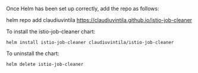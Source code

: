 Once Helm has been set up correctly, add the repo as follows:

  helm repo add claudiuvintila https://claudiuvintila.github.io/istio-job-cleaner


To install the istio-job-cleaner chart:

    helm install istio-job-cleaner claudiuvintila/istio-job-cleaner

To uninstall the chart:

    helm delete istio-job-cleaner
